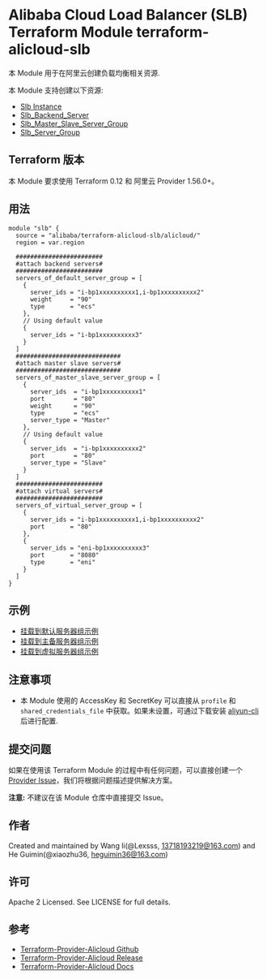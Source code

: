 Alibaba Cloud Load Balancer (SLB) Terraform Module
terraform-alicloud-slb
=====================================================================

本 Module 用于在阿里云创建负载均衡相关资源. 

本 Module 支持创建以下资源:

* [Slb Instance](https://www.terraform.io/docs/providers/alicloud/r/slb.html)
* [Slb_Backend_Server](https://www.terraform.io/docs/providers/alicloud/r/slb_backend_server.html)
* [Slb_Master_Slave_Server_Group](https://www.terraform.io/docs/providers/alicloud/r/slb_master_slave_server_group.html)
* [Slb_Server_Group](https://www.terraform.io/docs/providers/alicloud/r/slb_server_group.html)


## Terraform 版本

本 Module 要求使用 Terraform 0.12 和 阿里云 Provider 1.56.0+。

## 用法

```hcl
module "slb" {
  source = "alibaba/terraform-alicloud-slb/alicloud/"
  region = var.region
  
  ########################
  #attach backend servers#
  ########################
  servers_of_default_server_group = [
    {
      server_ids = "i-bp1xxxxxxxxxx1,i-bp1xxxxxxxxxx2"
      weight     = "90"
      type       = "ecs"
    },
    // Using default value
    {
      server_ids = "i-bp1xxxxxxxxxx3"
    }
  ]
  #############################
  #attach master slave servers#
  #############################
  servers_of_master_slave_server_group = [
    {
      server_ids  = "i-bp1xxxxxxxxxx1"
      port        = "80"
      weight      = "90"
      type        = "ecs"
      server_type = "Master"
    },
    // Using default value
    {
      server_ids  = "i-bp1xxxxxxxxxx2"
      port        = "80"
      server_type = "Slave"
    }
  ]
  ########################
  #attach virtual servers#
  ########################
  servers_of_virtual_server_group = [
    {
      server_ids = "i-bp1xxxxxxxxxx1,i-bp1xxxxxxxxxx2"
      port       = "80"
    },
    {
      server_ids = "eni-bp1xxxxxxxxxx3"
      port       = "8080"
      type       = "eni"
    }
  ]
}

```

## 示例

* [挂载到默认服务器组示例](https://github.com/terraform-alicloud-modules/terraform-alicloud-slb/tree/master/examples/servers-within-default-server-group)
* [挂载到主备服务器组示例](https://github.com/terraform-alicloud-modules/terraform-alicloud-slb/tree/master/examples/servers-within-master-slave-server-group)
* [挂载到虚拟服务器组示例](https://github.com/terraform-alicloud-modules/terraform-alicloud-slb/tree/master/examples/servers-within-virtual-server-group)

## 注意事项

* 本 Module 使用的 AccessKey 和 SecretKey 可以直接从 `profile` 和 `shared_credentials_file` 中获取。如果未设置，可通过下载安装 [aliyun-cli](https://github.com/aliyun/aliyun-cli#installation) 后进行配置.

提交问题
-------
如果在使用该 Terraform Module 的过程中有任何问题，可以直接创建一个 [Provider Issue](https://github.com/terraform-providers/terraform-provider-alicloud/issues/new)，我们将根据问题描述提供解决方案。

**注意:** 不建议在该 Module 仓库中直接提交 Issue。

作者
-------
Created and maintained by Wang li(@Lexsss, 13718193219@163.com) and He Guimin(@xiaozhu36, heguimin36@163.com)

许可
----
Apache 2 Licensed. See LICENSE for full details.

参考
---------
* [Terraform-Provider-Alicloud Github](https://github.com/terraform-providers/terraform-provider-alicloud)
* [Terraform-Provider-Alicloud Release](https://releases.hashicorp.com/terraform-provider-alicloud/)
* [Terraform-Provider-Alicloud Docs](https://www.terraform.io/docs/providers/alicloud/index.html)